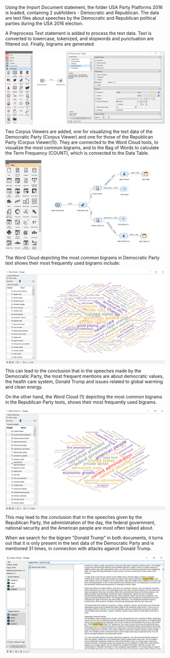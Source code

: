 Using the Import Document statement, the folder USA Party Platforms 2016 is loaded, containing 2 subfolders - Democratic and Republican. The data are text files about speeches by the Democratic and Republican political parties during the USA 2016 election.

A Preprocess Text statement is added to process the text data. Text is converted to lowercase, tokenized, and stopwords and punctuation are filtered out. Finally, bigrams are generated.

<p align="center">
<img align="center" src="https://github.com/PmnAngelov/data-mining/blob/main/Text%20processing/imgs/c1.PNG" />
</p>

Two Corpus Viewers are added, one for visualizing the text data of the Democratic Party (Corpus Viewer) and one for those of the Republican Party (Corpus Viewer(1)). They are connected to the Word Cloud tools, to visualize the most common bigrams, and to the Bag of Words to calculate the Term Frequency (COUNT), which is connected to the Data Table.

<p align="center">
<img align="center" src="https://github.com/PmnAngelov/data-mining/blob/main/Text%20processing/imgs/c2.PNG" />
</p>

The Word Cloud depicting the most common bigrams in Democratic Party text shows their most frequently used bigrams include:

<p align="center">
<img align="center" src="https://github.com/PmnAngelov/data-mining/blob/main/Text%20processing/imgs/c3.PNG" />
</p>

This can lead to the conclusion that in the speeches made by the Democratic Party, the most frequent mentions are about democratic values, the health care system, Donald Trump and issues related to global warming and clean energy.


On the other hand, the Word Cloud (1) depicting the most common bigrams in the Republican Party texts, shows their most frequently used bigrams.

<p align="center">
<img align="center" src="https://github.com/PmnAngelov/data-mining/blob/main/Text%20processing/imgs/c4.PNG" />
</p>

This may lead to the conclusion that in the speeches given by the Republican Party, the administration of the day, the federal government, national security and the American people are most often talked about.

When we search for the bigram "Donald Trump" in both documents, it turns out that it is only present in the text data of the Democratic Party and is mentioned 31 times, in connection with attacks against Donald Trump.

<p align="center">
<img align="center" src="https://github.com/PmnAngelov/data-mining/blob/main/Text%20processing/imgs/c6.PNG" />
</p>










